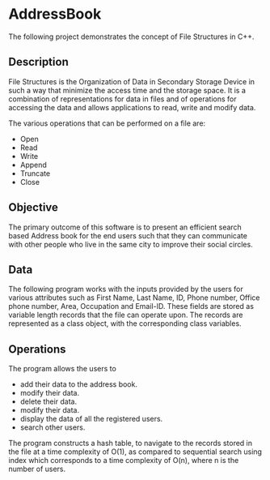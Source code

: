 # AddressBook
The following project demonstrates the concept of File Structures in C++.

## Description
File Structures is the Organization of Data in Secondary Storage Device in such a way that minimize the access time and the storage space.
It is a combination of representations for data in files and of operations for accessing the data and allows applications to read, write and modify data.

The various operations that can be performed on a file are:
- Open
- Read
- Write
- Append
- Truncate
- Close

## Objective
The primary outcome of this software is to present an efficient search based Address book for the end users such that they can communicate with other people who live in the same city to improve their social circles.

## Data
The following program works with the inputs provided by the users for various attributes such as First Name, Last Name, ID, Phone number, Office phone number, Area, Occupation and Email-ID. These fields are stored as variable length records that the file can operate upon.
The records are represented as a class object, with the corresponding class variables.

## Operations
The program allows the users to
- add their data to the address book.
- modify their data.
- delete their data.
- modify their data.
- display the data of all the registered users.
- search other users.

The program constructs a hash table, to navigate to the records stored in the file at a time complexity of O(1), as compared to sequential search using index which corresponds to a time complexity of O(n), where n is the number of users.

